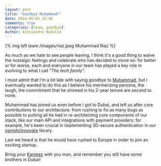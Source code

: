 ```yaml
---
layout: post
title: "Goodbye Muhammad!"
date: 2014-06-03 22:46
comments: true
categories: [team, goodbye]
Author: Alessandro Nadalin
---
```


{% img left team /images/riaz.jpeg Muhammad Riaz %}

As much as we hate to see people leaving, I think
it's a good thing to waive the nostalgic feelings
and celebrate who has decided to move on: for better
or for worse, each and everyone in our team has played
a key role in evolving to what I call *"The tech family"*.

I must admit that I'm a bit late with saying goodbye to
[Muhammad](https://ae.linkedin.com/pub/muhammad-riaz/10/777/414), but I eventually wanted to do this as I believe
his mermerizing persona, the laugh, the commitment that
he showed in his 2-year tenure are second to none.

<!-- more -->

Muhammad has joined us even before I got to Dubai,
and left us after core contributions to our
architecture: from rushing to fix as many bugs as possible
to putting all he had in re-architecting core
components of our stack, like our main API and
integrations with payment providers: for example,
he's been crucial in implementing 3D-secure
authentication in our
[namshi/innovate](https://github.com/namshi/innovate) library.

Last we heard is that he would have rushed to Europe
in order to join an exciting startup.

Bring your [Kameez](http://www.stylehoster.com/lpc/uploads/2014/01/Latest-Salwar-Kameez-Designs-2014-For-Pakistani-Men.gif) with you man,
and remember you still have some brothers in Dubai! 
